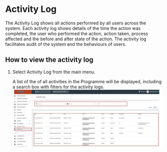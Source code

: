 # Activity Log

The Activity Log shows all actions performed by all users across the system. Each activity log shows details of the time the action was completed, the user who performed the action, action taken, process affected and the before and after state of the action. The activity log facilitates audit of the system and the behaviours of users.


## How to view the activity log


1. Select Activity Log from the main menu.

    A list of the of all activities in the Programme will be displayed, including a search box with filters for the activity logs.
    ![Image](_screenshots/log/1.png)
